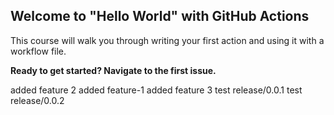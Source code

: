 ## Welcome to "Hello World" with GitHub Actions

This course will walk you through writing your first action and using it with a workflow file. 

**Ready to get started? Navigate to the first issue.**

added feature 2
added feature-1
added feature 3
test release/0.0.1
test release/0.0.2

